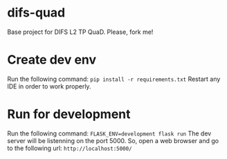 # difs-quad
Base project for DIFS L2 TP QuaD. Please, fork me!

# Create dev env
Run the following command: `pip install -r requirements.txt`
Restart any IDE in order to work properly.

# Run for development
Run the following command: `FLASK_ENV=development flask run`
The dev server will be listenning on the port 5000. So, open a web browser and go to the following url: `http://localhost:5000/`
